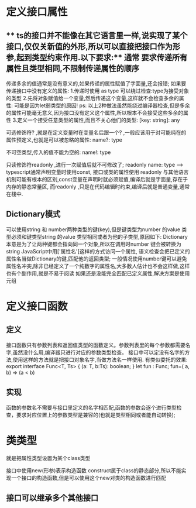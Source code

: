 # 定义接口属性
** ts的接口并不能像在其它语言里一样,说实现了某个接口,仅仅关新值的外形,所以可以直接把接口作为形参,起到类型约束作用.以下要求:**
通常 要求传递所有属性且类型相同,不限制传递属性的顺序
---
传递多余的值通常是没有意义的,如果传递的属性赋值了字面量,还会报错;
如果要传递接口中没有定义的属性:
1.传递时使用 as type 可以绕过检查:type为接受对象的类型
2.先将对象赋值给一个变量,然后传递这个变量,这样就不会检查多余的属性: 可能是因为let弱类型的原因!
ps: 以上2种做法虽然能绕过编译器检查,但是多余的属性可能毫无意义,因为接口没有定义这个属性,所以根本不会接受这些多余的属性
3.定义一个接受任意类型的属性,而且不关心他们的类型: [key: string]: any


可选修饰符? ,就是在定义变量时在变量名后跟一个? ,一般应该用于对可能纯在的属性预定义,也就是可以被忽略的属性:
name?: type

不可空类型,传入的值不能为空的:
name!: type


只读修饰符readonly ,进行一次赋值后就不可修改了;
readonly name: type
-->
typescript通常声明变量时使用const, 接口或类的属性使用 readonly
与其他语言机制可能有根本的区别,const变量在声明时就必须赋值,编译后就是字面量,存在于内存的静态常量区,
而readonly ,只是在代码编辑时约束,编译后就是普通变量,通常在棧中.

## Dictionary模式
可以使用string 和 number两种类型的键(key),但是键类型为number 的value 类型必须和键类型string 的value 类型相同或者为他的子类型,原因如下:
Dictionary本意是为了让两种键都会指向同一个对象,所以在调用时number 键会被转换为string
JavaScript中用['属性名']这样的方式访问一个属性, 语义检查会把已定义的属性名当做Dictionary的键,匹配他的返回类型;
一般情况使用number键可以避免属性名冲突,除非已经定义了一个纯数字的属性名,大多数人估计也不会这样做,这样也有个副作用,就是不易于阅读
如果还是没能完全匹配已定义属性,解决方案是使用元组



# 定义接口函数
## 定义
接口函数只有参数列表和返回值类型的函数定义。参数列表里的每个参数都需要名字,虽然没什么用,编译器只进行对应的参数类型检查。
接口中可以定没有名字的方法,使用这样的方法就是把接口对象名字,当做方法名一样使用.
有类似委托的效果:
export interface Func<T, Ts> {
    (a: T, b:Ts): boolean;
}
let fun : Func<T>;
fun=( a, b) => (a < b)

## 实现
函数的参数名不需要与接口里定义的名字相匹配,函数的参数会逐个进行类型检查，要求对应位置上的参数类型是兼容的(也就是类型相同或者能自动转换);


# 类类型
就是把属性类型设置为某个class类型

接口中使用new(形参)表示构造函数
construct属于class的静态部分,所以不能实现一个接口的构造函数,但是可以使用这个new对类的构造函数进行匹配

## 接口可以继承多个其他接口
